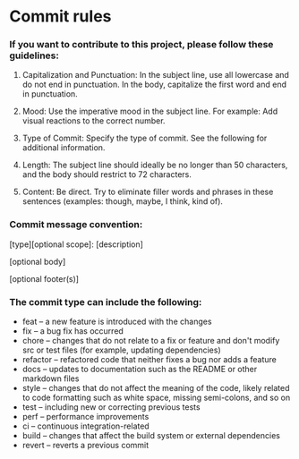 # Commit rules

### If you want to contribute to this project, please follow these guidelines:

1. Capitalization and Punctuation: In the subject line, use all lowercase and do not end in punctuation. In the body, capitalize the first word and end in punctuation.

2. Mood: Use the imperative mood in the subject line. For example: Add visual reactions to the correct number.

3. Type of Commit: Specify the type of commit. See the following for additional information.

4. Length: The subject line should ideally be no longer than 50 characters, and the body should restrict to 72 characters.

5. Content: Be direct. Try to eliminate filler words and phrases in these sentences (examples: though, maybe, I think, kind of).

### Commit message convention:

[type][optional scope]: [description]

[optional body]

[optional footer(s)]

### The commit type can include the following:

- feat – a new feature is introduced with the changes
- fix – a bug fix has occurred
- chore – changes that do not relate to a fix or feature and don't modify src or test files (for example, updating dependencies)
- refactor – refactored code that neither fixes a bug nor adds a feature
- docs – updates to documentation such as the README or other markdown files
- style – changes that do not affect the meaning of the code, likely related to code formatting such as white space, missing semi-colons, and so on
- test – including new or correcting previous tests
- perf – performance improvements
- ci – continuous integration-related
- build – changes that affect the build system or external dependencies
- revert – reverts a previous commit

